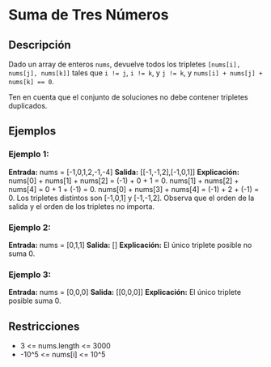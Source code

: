 # Suma de Tres Números

## Descripción

Dado un array de enteros `nums`, devuelve todos los tripletes `[nums[i], nums[j], nums[k]]` tales que `i != j`, `i != k`, y `j != k`, y `nums[i] + nums[j] + nums[k] == 0`.

Ten en cuenta que el conjunto de soluciones no debe contener tripletes duplicados.

## Ejemplos

### Ejemplo 1:

**Entrada:** nums = [-1,0,1,2,-1,-4]
**Salida:** [[-1,-1,2],[-1,0,1]]
**Explicación:** 
nums[0] + nums[1] + nums[2] = (-1) + 0 + 1 = 0.
nums[1] + nums[2] + nums[4] = 0 + 1 + (-1) = 0.
nums[0] + nums[3] + nums[4] = (-1) + 2 + (-1) = 0.
Los tripletes distintos son [-1,0,1] y [-1,-1,2].
Observa que el orden de la salida y el orden de los tripletes no importa.

### Ejemplo 2:

**Entrada:** nums = [0,1,1]
**Salida:** []
**Explicación:** El único triplete posible no suma 0.

### Ejemplo 3:

**Entrada:** nums = [0,0,0]
**Salida:** [[0,0,0]]
**Explicación:** El único triplete posible suma 0.

## Restricciones

- 3 <= nums.length <= 3000
- -10^5 <= nums[i] <= 10^5